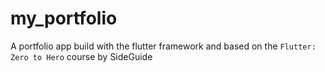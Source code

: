 # my_portfolio

A portfolio app build with the flutter framework and based on the `Flutter: Zero to Hero` course by SideGuide